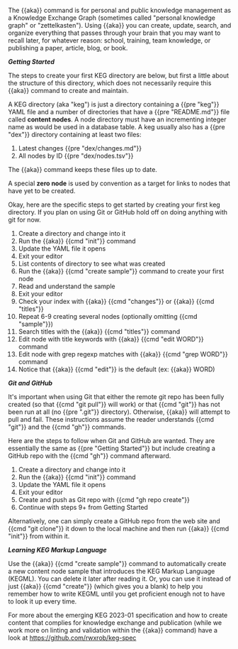The {{aka}} command is for personal and public knowledge management as a Knowledge Exchange Graph (sometimes called "personal knowledge graph" or "zettelkasten"). Using {{aka}} you can create, update, search, and organize everything that passes through your brain that you may want to recall later, for whatever reason: school, training, team knowledge, or publishing a paper, article, blog, or book.

***Getting Started***

The steps to create your first KEG directory are below, but first a little about the structure of this directory, which does not necessarily require this {{aka}} command to create and maintain.

A KEG directory (aka "keg") is just a directory containing a {{pre "keg"}} YAML file and a number of directories that have a {{pre "README.md"}} file called **content nodes**. A node directory must have an incrementing integer name as would be used in a database table. A keg usually also has a {{pre "dex"}} directory containing at least two files:

1. Latest changes {{pre "dex/changes.md"}}
2. All nodes by ID {{pre "dex/nodes.tsv"}}

The {{aka}} command keeps these files up to date.

A special **zero node** is used by convention as a target for links to nodes that have yet to be created.

Okay, here are the specific steps to get started by creating your first keg directory. If you plan on using Git or GitHub hold off on doing anything with git for now.

1. Create a directory and change into it
2. Run the {{aka}} {{cmd "init"}} command
3. Update the YAML file it opens
4. Exit your editor
5. List contents of directory to see what was created
6. Run the {{aka}} {{cmd "create sample"}} command to create your first node
7. Read and understand the sample
8. Exit your editor
9. Check your index with {{aka}} {{cmd "changes"}} or {{aka}} {{cmd "titles"}}
10. Repeat 6-9 creating several nodes (optionally omitting {{cmd "sample"}})
11. Search titles with the {{aka}} {{cmd "titles"}} command
12. Edit node with title keywords with {{aka}} {{cmd "edit WORD"}} command
13. Edit node with grep regexp matches with {{aka}} {{cmd "grep WORD"}} command
14. Notice that {{aka}} {{cmd "edit"}} is the default (ex: {{aka}} WORD)

***Git and GitHub***

It's important when using Git that either the remote git repo has been fully created (so that {{cmd "git pull"}} will work) or that {{cmd "git"}} has not been run at all (no {{pre ".git"}} directory). Otherwise, {{aka}} will attempt to pull and fail. These instructions assume the reader understands {{cmd "git"}} and the {{cmd "gh"}} commands.

Here are the steps to follow when Git and GitHub are wanted. They are essentially the same as {{pre "Getting Started"}} but include creating a GitHub repo with the {{cmd "gh"}} command afterward.

1. Create a directory and change into it
2. Run the {{aka}} {{cmd "init"}} command
3. Update the YAML file it opens
4. Exit your editor
5. Create and push as Git repo with {{cmd "gh repo create"}}
6. Continue with steps 9+ from Getting Started

Alternatively, one can simply create a GitHub repo from the web site and {{cmd "git clone"}} it down to the local machine and then run {{aka}} {{cmd "init"}} from within it.

***Learning KEG Markup Language***

Use the {{aka}} {{cmd "create sample"}} command to automatically create a new content node sample that introduces the KEG Markup Language (KEGML). You can delete it later after reading it. Or, you can use it instead of just {{aka}} {{cmd "create"}} (which gives you a blank) to help you remember how to write KEGML until you get proficient enough not to have to look it up every time.

For more about the emerging KEG 2023-01 specification and how to create content that complies for knowledge exchange and publication (while we work more on linting and validation within the {{aka}} command) have a look at https://github.com/rwxrob/keg-spec
